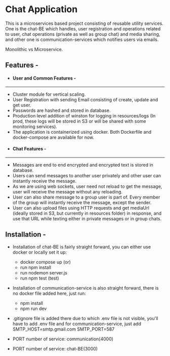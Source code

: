 
# Chat Application

This is a microservices based project consisting of reusable utility services. One is the chat-BE which handles, user registration and operations related to user, chat operations (private as well as group chat) and media sharing, and other one is communication-services which notifies users via emails.

Monolithic vs Microservice.

Features -
- 
- #### User and Common Features -
- ---
- Cluster module for vertical scaling.
- User Registration with sending Email consisting of create, update and get user.
- Passwords are hashed and stored in database.
- Production level addition of winston for logging in resources/logs (In prod, these logs will be stored in S3 or will be shared with some monitoring services).  
- The application is containerized using docker. Both Dockerfile and docker-compose are available for now.
- #### Chat Features -
-  ----
- Messages are end to end encrypted and encrypted text is stored in database.
- Users can send messages to another user privately and other user can instantly receive the message.
- As we are using web sockets, user need not reload to get the message, user will receive the message without any reloading.
- User can also share message to a group user is part of. Every member of the group will instantly receive the message, except the sender.
- User can also upload files using HTTP requests and get mediaUrl (ideally stored in S3, but currently in resources folder) in response, and use that URL while texting either in private messages or in group chats.

Installation -
- 
- Installation of chat-BE is fairly straight forward, you can either use docker or locally set it up:
	- docker compose up (or)
	- run npm install
	- run nodemon server.js
	- run npm test (test)
- Installation of communication-service is also straight forward, there is no docker file added here, just run:
	- npm install
	- npm run dev
- .gitignore file is added there due to which .env file is not visible, you'll have to add .env file and for communication-service, just add SMTP_HOST=smtp.gmail.com
SMTP_PORT=587

- PORT number of service: communication(4000)
- PORT number of service: chat-BE(3000)